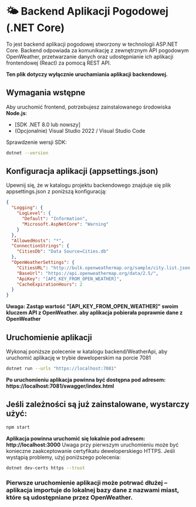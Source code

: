# 🌤️ Backend Aplikacji Pogodowej (.NET Core)

To jest backend aplikacji pogodowej stworzony w technologii ASP.NET Core. Backend odpowiada za komunikację z zewnętrznym API pogodowym OpenWeather, przetwarzanie danych oraz udostępnianie ich aplikacji frontendowej (React) za pomocą REST API.

**Ten plik dotyczy wyłącznie uruchamiania aplikacji backendowej.**

## Wymagania wstępne

Aby uruchomić frontend, potrzebujesz zainstalowanego środowiska **Node.js**:

- [SDK .NET 8.0 lub nowszy]
- (Opcjonalnie) Visual Studio 2022 / Visual Studio Code


Sprawdzenie wersji SDK:

```bash
dotnet --version
```
 ## Konfiguracja aplikacji (appsettings.json)
Upewnij się, że w katalogu projektu backendowego znajduje się plik appsettings.json z poniższą konfiguracją:
```json
{
  "Logging": {
    "LogLevel": {
      "Default": "Information",
      "Microsoft.AspNetCore": "Warning"
    }
  },
  "AllowedHosts": "*",
  "ConnectionStrings": {
    "CitiesDb": "Data Source=Cities.db"
  },
  "OpenWeatherSettings": {
    "CitiesURL": "http://bulk.openweathermap.org/sample/city.list.json.gz",
    "BaseUrl": "https://api.openweathermap.org/data/2.5/",
    "ApiKey": "[API_KEY_FROM_OPEN_WEATHER]",
    "CacheExpirationHours": 2
  }
}
```
**Uwaga: Zastąp wartość "[API_KEY_FROM_OPEN_WEATHER]" swoim kluczem API z OpenWeather. aby aplikacja pobierała poprawnie dane z OpenWeather**


 ## Uruchomienie aplikacji
 
Wykonaj poniższe polecenie w katalogu backend/WeatherApi, aby uruchomić aplikację w trybie deweloperskim na porcie 7081

```bash
dotnet run --urls "https://localhost:7081"
```
**Po uruchomieniu aplikacja powinna być dostępna pod adresem: https://localhost:7081/swagger/index.html**

## Jeśli zależności są już zainstalowane, wystarczy użyć:

```bash
npm start
```
**Aplikacja powinna uruchomić się lokalnie pod adresem: http://localhost:3000**
Uwaga przy pierwszym uruchomieniu może być konieczne zaakceptowanie certyfikatu deweloperskiego HTTPS. Jeśli wystąpią problemy, użyj poniższego polecenia:

```bash
dotnet dev-certs https --trust

```

### Pierwsze uruchomienie aplikacji może potrwać dłużej – aplikacja importuje do lokalnej bazy dane z nazwami miast, które są udostępniane przez OpenWeather. ###
